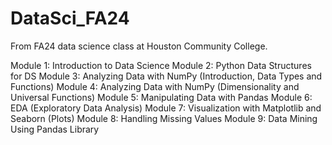 # DataSci_FA24
From FA24 data science class at Houston Community College.

Module 1: Introduction to Data Science
Module 2: Python Data Structures for DS
Module 3: Analyzing Data with NumPy (Introduction, Data Types and Functions)
Module 4: Analyzing Data with NumPy (Dimensionality and Universal Functions)
Module 5: Manipulating Data with Pandas
Module 6: EDA (Exploratory Data Analysis)
Module 7: Visualization with Matplotlib and Seaborn (Plots)
Module 8: Handling Missing Values
Module 9: Data Mining Using Pandas Library
